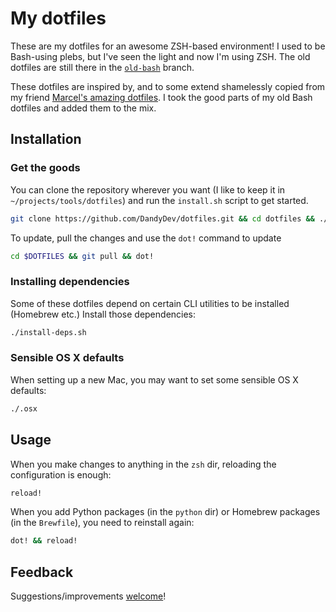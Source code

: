 # My dotfiles

These are my dotfiles for an awesome ZSH-based environment! I used to be Bash-using plebs, but I've seen the light and now I'm 
using ZSH. The old dotfiles are still there in the [`old-bash`](https://github.com/DandyDev/dotfiles/tree/old-bash) branch.

These dotfiles are inspired by, and to some extend shamelessly copied from my friend 
[Marcel's amazing dotfiles](https://github.com/mkrcah/dotfiles). I took the good parts of my old Bash dotfiles and added them 
to the mix.

## Installation

### Get the goods

You can clone the repository wherever you want (I like to keep it in `~/projects/tools/dotfiles`) and run the `install.sh` script 
to get started.

```bash
git clone https://github.com/DandyDev/dotfiles.git && cd dotfiles && ./install.sh
```

To update, pull the changes and use the `dot!` command to update

```zsh
cd $DOTFILES && git pull && dot!
```

### Installing dependencies

Some of these dotfiles depend on certain CLI utilities to be installed (Homebrew etc.) Install those dependencies:

```zsh
./install-deps.sh
```

### Sensible OS X defaults

When setting up a new Mac, you may want to set some sensible OS X defaults:

```zsh
./.osx
```

## Usage

When you make changes to anything in the `zsh` dir, reloading the configuration is enough:

```zsh
reload!
```

When you add Python packages (in the `python` dir) or Homebrew packages (in the `Brewfile`), you need to reinstall again:

```zsh
dot! && reload!
```


## Feedback

Suggestions/improvements
[welcome](https://github.com/DandyDev/dotfiles/issues)!
